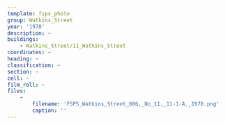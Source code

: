 ```yaml
---
template: fsps_photo
group: Watkins_Street
year: '1978'
description: ~
buildings:
    - Watkins_Street/11_Watkins_Street
coordinates: ~
heading: ~
classification: ~
section: ~
cell: ~
film_roll: ~
files:
    -
        filename: 'FSPS_Watkins_Street_006,_No_11,_11-1-A,_1978.png'
        caption: ''
---
```

